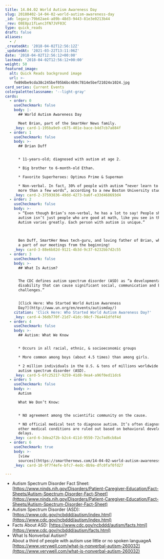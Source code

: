 ```yaml
---
title: 14.04.02 World Autism Awareness Day
slug: 20180402-14-04-02-world-autism-awareness-day
_id: legacy-79b62ae4-a89b-48d3-9443-81e3e0213b44
_rev: O8E8pz1fLwnc3fN7JVF03C
type: quick_reads
draft: false
aliases:
  - /
_createdAt: '2018-04-02T12:56:12Z'
_updatedAt: '2021-03-22T13:11:06Z'
date: '2018-04-02T12:56:12+00:00'
lastmod: '2018-04-02T12:56:12+00:00'
weight: 50
featured_image:
  alt: Quick Reads background image
  url: >-
    fe89dbe9cda38c245bef05b6bc4b9c7814e5bef21024x1024.jpg
card_series: Current Events
colorpaletteclassname: '--light-gray'
cards:
  - order: 0
    useCheckmark: false
    body: |-
      ## World Autism Awareness Day

      Meet Brian, part of the SmartHer News family.
    _key: card-1-195ba9e9-c675-401e-bace-b4d7cb7a884f
  - order: 1
    useCheckmark: false
    body: >-
      ## Brian Duff


      * 11-years-old; diagnosed with autism at age 2.

      * Big brother to 6-month-old Ethan.

      * Favorite Superheroes: Optimus Prime & Superman

      * Non-verbal. In fact, 30% of people with autism “never learn to speak
      more than a few words”, according to a new Boston University study.
    _key: card-2-37593836-49dd-4273-ba6f-e33d468693d4
  - order: 2
    useCheckmark: false
    body: >-
      > “Even though Brian’s non-verbal, he has a lot to say! People should know
      autism isn’t just people who are good at math, like you see in the movies.
      Autism varies greatly. Each person with autism is unique.”  
        
        
        
      Ben Duff, SmartHer News tech-guru, and loving father of Brian, who's been
      a part of our meetings from the beginning!
    _key: card-3-88e6b82d-9121-4b3d-9c37-6232bb7d2c55
  - order: 3
    useCheckmark: false
    body: >-
      ## What Is Autism?


      The CDC defines autism spectrum disorder (ASD) as “a developmental
      disability that can cause significant social, communication and behavioral
      challenges.”


      [Click Here: Who Started World Autism Awareness
      Day?](http://www.un.org/en/events/autismday/)
    citation: 'Click Here: Who Started World Autism Awareness Day?'
    _key: card-4-36db770f-21d7-41dc-98cf-76a441dfdf4d
  - order: 4
    useCheckmark: false
    body: >-
      ## Autism: What We Know


      * Occurs in all racial, ethnic, & socioeconomic groups

      * More common among boys (about 4.5 times) than among girls.

      * 2 million individuals in the U.S. & tens of millions worldwide have
      autism spectrum disorder (ASD).
    _key: card-5-6fc25217-9259-41d8-9ea4-a96f0ed11dc6
  - order: 5
    useCheckmark: false
    body: >-
      Autism  

      What We Don’t Know:


      * NO agreement among the scientific community on the cause.

      * NO official medical test to diagnose autism. It’s often diagnosed after
      other medical conditions are ruled out based on behavioral developmental
      delays.
    _key: card-6-3dea2f2b-b2c4-411d-9550-72c7ad6cb8a4
  - order: 6
    useCheckmark: true
    body: >-
      [view
      sources](https://smarthernews.com/14-04-02-world-autism-awareness-day/)
    _key: card-10-9f7f4efe-bfc7-4edc-8b9a-dfc0faf0fd27

---
```

* Autism Spectrum Disorder Fact Sheet: [https://www.ninds.nih.gov/Disorders/Patient-Caregiver-Education/Fact-Sheets/Autism-Spectrum-Disorder-Fact-Sheet](https://www.ninds.nih.gov/Disorders/Patient-Caregiver-Education/Fact-Sheets/Autism-Spectrum-Disorder-Fact-Sheet)
* Autism Spectrum Disorder (ASD): [https://www.cdc.gov/ncbddd/autism/index.html](https://www.cdc.gov/ncbddd/autism/index.html)
* Facts About ASD: [https://www.cdc.gov/ncbddd/autism/facts.html](https://www.cdc.gov/ncbddd/autism/facts.html)
* What Is Nonverbal Autism?  
About a third of people with autism use little or no spoken languageA [https://www.verywell.com/what-is-nonverbal-autism-260032](https://www.verywell.com/what-is-nonverbal-autism-260032)